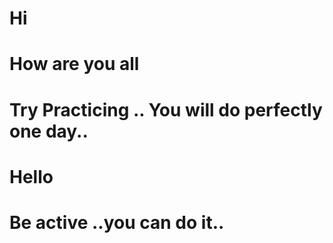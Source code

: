 # Hi 
# How are you all
# Try Practicing .. You will do perfectly one day..

# Hello
# Be active ..you can do it..